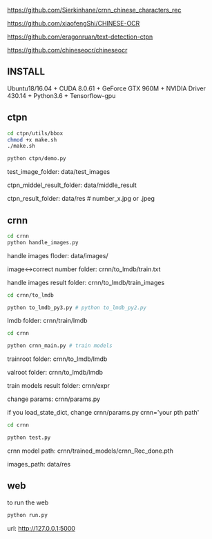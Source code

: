 https://github.com/Sierkinhane/crnn_chinese_characters_rec

https://github.com/xiaofengShi/CHINESE-OCR

https://github.com/eragonruan/text-detection-ctpn

https://github.com/chineseocr/chineseocr

## INSTALL

Ubuntu18/16.04 + CUDA 8.0.61 + GeForce GTX 960M + NVIDIA Driver 430.14 + Python3.6 + Tensorflow-gpu

## ctpn

```bash
cd ctpn/utils/bbox
chmod +x make.sh
./make.sh

python ctpn/demo.py

```

test_image_folder: data/test_images

ctpn_middel_result_folder: data/middle_result

ctpn_result_folder: data/res # number_x.jpg or .jpeg

## crnn

```bash
cd crnn
python handle_images.py
```
handle images floder: data/images/

image<->correct number folder: crnn/to_lmdb/train.txt

handle images result folder: crnn/to_lmdb/train_images

```bash
cd crnn/to_lmdb

python to_lmdb_py3.py # python to_lmdb_py2.py 
```

lmdb folder: crnn/train/lmdb

```bash
cd crnn

python crnn_main.py # train models

```
trainroot folder: crnn/to_lmdb/lmdb

valroot folder: crnn/to_lmdb/lmdb

train models result folder: crnn/expr

change params: crnn/params.py

if you load_state_dict, change crnn/params.py crnn='your pth path'

```bash
cd crnn

python test.py
```

crnn model path: crnn/trained_models/crnn_Rec_done.pth

images_path: data/res


## web

to run the web

```python
python run.py
```

url: http://127.0.0.1:5000
